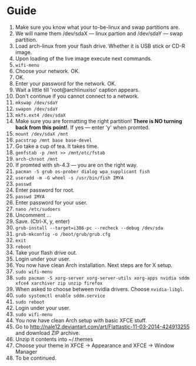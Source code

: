 # Guide
1. Make sure you know what your to-be-linux and swap partitions are.
  1. We will name them /dev/sdaX — linux partion and /dev/sdaY — swap partition.
2. Load arch-linux from your flash drive. Whether it is USB stick or CD-R image.
3. Upon loading of the live image execute next commands.
4. `wifi-menu`
  1. Choose your network. OK.
  2. OK.
  3. Enter your password for the network. OK.
  4. Wait a little till 'root@archlinuxiso' caption appears.
  5. Don't continue if you cannot connect to a network.
5. `mkswap /dev/sdaY`
6. `swapon /dev/sdaY`
7. `mkfs.ext4 /dev/sdaX`
  1. Make sure you are formatting the right partition! **There is NO turning back from this point!**. If yes — enter 'y' when promted.
8. `mount /dev/sdaX /mnt`
9. `pacstrap /mnt base base-devel`
  1. Go take a cup of tea. It takes time.
10. `genfstab -p /mnt >> /mnt/etc/fstab`
11. `arch-chroot /mnt`
  1. If promted with sh-4.3 — you are on the right way.
12. `pacman -S grub os-prober dialog wpa_supplicant fish`
13. `useradd -m -G wheel -s /usr/bin/fish IMYA`
14. `passwd`
  1. Enter password for root.
15. `passwd IMYA`
  1. Enter password for your user.
16. `nano /etc/sudoers`
  1. Uncomment ...
  2. Save. (Ctrl-X, y, enter)
17. `grub-install --target=i386-pc --recheck --debug /dev/sda`
18. `grub-mkconfig -o /boot/grub/grub.cfg`
19. `exit`
20. `reboot`
21. Take your flash drive out.
22. Login under your user.
23. You now have clean Arch installation. Next steps are for X setup.
24. `sudo wifi-menu`
25. `sudo pacman -S xorg-server xorg-server-utils xorg-apps nvidia sddm xfce4 xarchiver zip unzip firefox`
  1. When asked to choose between nvidia drivers. Choose `nvidia-libgl`.
26. `sudo systemctl enable sddm.service`
27. `sudo reboot`
28. Login under your user.
29. `sudo wifi-menu`
30. You now have clean Arch setup with basic XFCE stuff.
31. Go to http://nale12.deviantart.com/art/Flattastic-11-03-2014-424913255 and download ZIP archive.
32. Unzip it contents into ~/.themes
33. Choose your theme in XFCE -> Appearance and XFCE -> Window Manager
34. To be continued.

